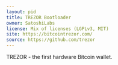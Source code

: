 ```yaml
---
layout: pid
title: TREZOR Bootloader
owner: SatoshiLabs
license: Mix of licenses (LGPLv3, MIT)
site: https://bitcointrezor.com/
source: https://github.com/trezor
---
```

TREZOR - the first hardware Bitcoin wallet.
